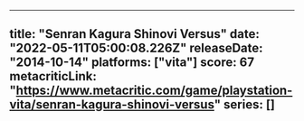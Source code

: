 
---
title: "Senran Kagura Shinovi Versus"
date: "2022-05-11T05:00:08.226Z"
releaseDate: "2014-10-14"
platforms: ["vita"]
score: 67
metacriticLink: "https://www.metacritic.com/game/playstation-vita/senran-kagura-shinovi-versus"
series: []
---

